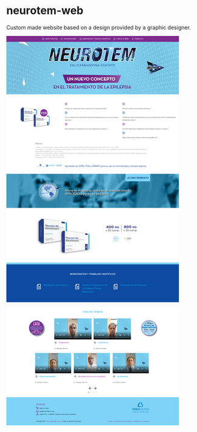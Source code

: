 # neurotem-web

Custom made website based on a design provided by a graphic designer.

![neurotem website](https://github.com/n0rb3r7/neurotem-web/blob/master/images/screenshot-neurotem.com-2021.10.09-11_12_46.png?raw=true)

